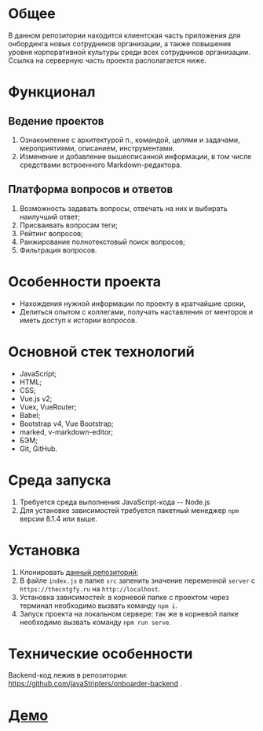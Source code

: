 # Общее
В данном репозитории находится клиентская часть приложения для онбординга новых сотрудников организации, а также повышения уровня корпоративной культуры среди всех сотрудников организации.
Ссылка на серверную часть проекта располагается ниже.
# Функционал
## Ведение проектов 
1. Ознакомление с архитектурой п., командой, целями и задачами, мероприятиями, описанием, инструментами.
2. Изменение и добавление вышеописанной информации, в том числе средствами встроенного Markdown-редактора.
## Платформа вопросов и ответов 
1. Возможность задавать вопросы, отвечать на них и выбирать наилучший ответ;
2. Присваивать вопросам теги;
3. Рейтинг вопросов;
4. Ранжирование полнотекстовый поиск вопросов;
5. Фильтрация вопросов.
# Особенности проекта
- Нахождения нужной информации по проекту в кратчайшие сроки,
- Делиться опытом с коллегами, получать наставления от менторов и иметь доступ к истории вопросов.
# Основной стек технологий
- JavaScript;
- HTML;
- CSS;
- Vue.js v2;
- Vuex, VueRouter;
- Babel;
- Bootstrap v4, Vue Bootstrap;
- marked, v-markdown-editor;
- БЭМ;
- Git, GitHub.

# Среда запуска
1. Требуется среда выполнения JavaScript-кода -- Node.js
2. Для установке зависимостей требуется пакетный менеджер `npm` версии 8.1.4 или выше.
# Установка
1. Клонировать [данный репозиторий](https://github.com/javaStripters/psb-onboarding);
2. В файле `index.js` в папке `src` запенить значение переменной `server` с `https://thecntgfy.ru` на `http://localhost`.
3. Установка зависимостей: в корневой папке с проектом через терминал необходимо вызвать команду `npm i`.
4. Запуск проекта на локальном сервере: так же в корневой папке необходимо вызвать команду `npm run serve`.
# Технические особенности
Backend-код лежив в репозитории: https://github.com/javaStripters/onboarder-backend .
# [Демо](https://onboarding-190e1.web.app/authorized/home)

